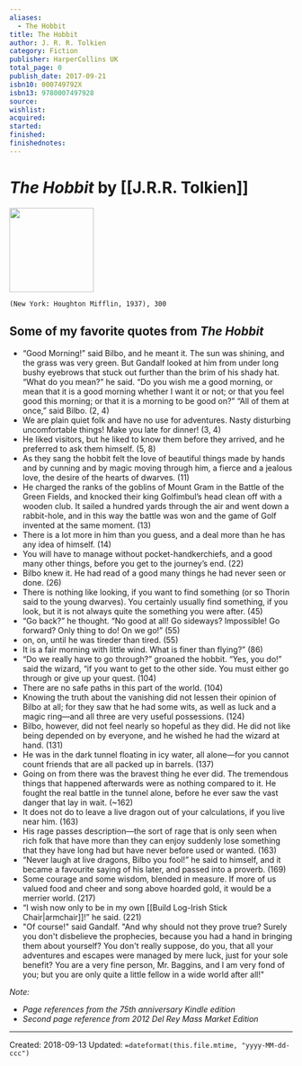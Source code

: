 ```yaml
---
aliases:
  - The Hobbit
title: The Hobbit
author: J. R. R. Tolkien
category: Fiction
publisher: HarperCollins UK
total_page: 0
publish_date: 2017-09-21
isbn10: 000749792X
isbn13: 9780007497928
source: 
wishlist: 
acquired: 
started: 
finished: 
finishednotes:
---
```

# *The Hobbit* by [[J.R.R. Tolkien]]

<img src="http://books.google.com/books/content?id=xpfPHDFrEFQC&printsec=frontcover&img=1&zoom=1&source=gbs_api" width=150>

`(New York: Houghton Mifflin, 1937), 300`

## Some of my favorite quotes from *The Hobbit*
- “Good Morning!” said Bilbo, and he meant it. The sun was shining, and the grass was very green. But Gandalf looked at him from under long bushy eyebrows that stuck out further than the brim of his shady hat. “What do you mean?” he said. “Do you wish me a good morning, or mean that it is a good morning whether I want it or not; or that you feel good this morning; or that it is a morning to be good on?” “All of them at once,” said Bilbo. (2, 4)
- We are plain quiet folk and have no use for adventures. Nasty disturbing uncomfortable things! Make you late for dinner! (3, 4)
- He liked visitors, but he liked to know them before they arrived, and he preferred to ask them himself. (5, 8)
- As they sang the hobbit felt the love of beautiful things made by hands and by cunning and by magic moving through him, a fierce and a jealous love, the desire of the hearts of dwarves. (11)
- He charged the ranks of the goblins of Mount Gram in the Battle of the Green Fields, and knocked their king Golfimbul’s head clean off with a wooden club. It sailed a hundred yards through the air and went down a rabbit-hole, and in this way the battle was won and the game of Golf invented at the same moment. (13)
- There is a lot more in him than you guess, and a deal more than he has any idea of himself. (14)
- You will have to manage without pocket-handkerchiefs, and a good many other things, before you get to the journey’s end. (22)
- Bilbo knew it. He had read of a good many things he had never seen or done. (26)
- There is nothing like looking, if you want to find something (or so Thorin said to the young dwarves). You certainly usually find something, if you look, but it is not always quite the something you were after. (45)
- “Go back?” he thought. “No good at all! Go sideways? Impossible! Go forward? Only thing to do! On we go!” (55)
- on, on, until he was tireder than tired. (55)
- It is a fair morning with little wind. What is finer than flying?” (86)
- “Do we really have to go through?” groaned the hobbit. “Yes, you do!” said the wizard, “if you want to get to the other side. You must either go through or give up your quest. (104)
- There are no safe paths in this part of the world. (104)
- Knowing the truth about the vanishing did not lessen their opinion of Bilbo at all; for they saw that he had some wits, as well as luck and a magic ring—and all three are very useful possessions. (124)
- Bilbo, however, did not feel nearly so hopeful as they did. He did not like being depended on by everyone, and he wished he had the wizard at hand. (131)
- He was in the dark tunnel floating in icy water, all alone—for you cannot count friends that are all packed up in barrels. (137)
- Going on from there was the bravest thing he ever did. The tremendous things that happened afterwards were as nothing compared to it. He fought the real battle in the tunnel alone, before he ever saw the vast danger that lay in wait. (~162)
- It does not do to leave a live dragon out of your calculations, if you live near him. (163)
- His rage passes description—the sort of rage that is only seen when rich folk that have more than they can enjoy suddenly lose something that they have long had but have never before used or wanted. (163)
- “Never laugh at live dragons, Bilbo you fool!” he said to himself, and it became a favourite saying of his later, and passed into a proverb. (169)
- Some courage and some wisdom, blended in measure. If more of us valued food and cheer and song above hoarded gold, it would be a merrier world. (217)
- “I wish now only to be in my own [[Build Log-Irish Stick Chair|armchair]]!” he said. (221)
- "Of course!" said Gandalf. "And why should not they prove true? Surely you don't disbelieve the prophecies, because you had a hand in bringing them about yourself? You don't really suppose, do you, that all your adventures and escapes were managed by mere luck, just for your sole benefit? You are a very fine person, Mr. Baggins, and I am very fond of you; but you are only quite a little fellow in a wide world after all!" 


*Note:* 
- *Page references from the 75th anniversary Kindle edition*
- *Second page reference from 2012 Del Rey Mass Market Edition*



---
Created: 2018-09-13
Updated: `=dateformat(this.file.mtime, "yyyy-MM-dd-ccc")`
